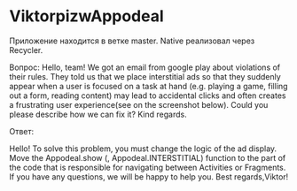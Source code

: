 # ViktorpizwAppodeal
Приложение находится в ветке master. Native реализовал через Recycler. 



Вопрос:
Hello, team!
We got an email from google play about violations of their rules. They told us that we place
interstitial ads so that they suddenly appear when a user is focused on a task at hand (e.g.
playing a game, filling out a form, reading content) may lead to accidental clicks and often
creates a frustrating user experience(see on the screenshot below).
Could you please describe how we can fix it?
Kind regards.




Ответ:

Hello!
To solve this problem, you must change the logic of the ad display.
Move the Appodeal.show (<youractivity>, Appodeal.INTERSTITIAL)
function to the part of the code that is responsible for navigating between Activities or Fragments.
If you have any questions, we will be happy to help you.
Best regards,Viktor!
